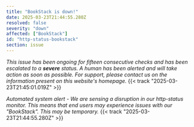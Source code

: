 ```yaml
---
title: "BookStack is down!"
date: 2025-03-23T21:44:55.280Z
resolved: false
severity: "down"
affected: ["BookStack"]
id: "http-status-bookstack"
section: issue
---
```


*This issue has been ongoing for fifteen consecutive checks and has been escalated to a **severe** status. A human has been alerted and will take action as soon as possible. For support, please contact us on the information present on this website's homepage.* {{< track "2025-03-23T21:45:01.019Z" >}}

**Automated system alert* - We are sensing a disruption in our http-status monitor. This means that end users may experience issues with our "BookStack". This may be temporary.* {{< track "2025-03-23T21:44:55.280Z" >}}
